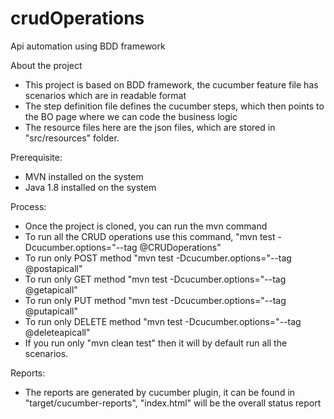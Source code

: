# crudOperations
Api automation using BDD framework

About the project
- This project is based on BDD framework, the cucumber feature file has scenarios which are in readable format
- The step definition file defines the cucumber steps, which then points to the BO page where we can code the business logic
- The resource files here are the json files, which are stored in "src/resources" folder.

Prerequisite:
- MVN installed on the system
- Java 1.8 installed on the system 

Process:
- Once the project is cloned, you can run the mvn command
- To run all the CRUD operations use this command, "mvn test -Dcucumber.options="--tag @CRUDoperations"
- To run only POST method "mvn test -Dcucumber.options="--tag @postapicall"
- To run only GET method "mvn test -Dcucumber.options="--tag @getapicall"
- To run only PUT method "mvn test -Dcucumber.options="--tag @putapicall"
- To run only DELETE method "mvn test -Dcucumber.options="--tag @deleteapicall"
- If you run only "mvn clean test" then it will by default run all the scenarios.

Reports:
- The reports are generated by cucumber plugin, it can be found in "target/cucumber-reports", "index.html" will be the overall status report
